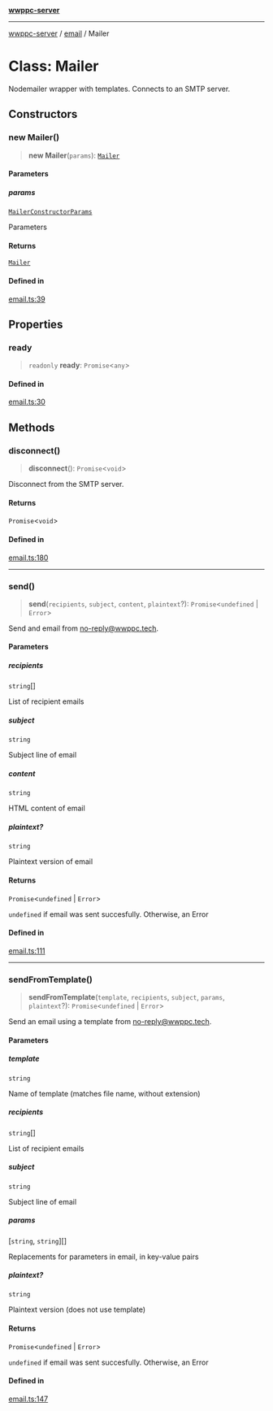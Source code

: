 [**wwppc-server**](../../README.md)

***

[wwppc-server](../../modules.md) / [email](../README.md) / Mailer

# Class: Mailer

Nodemailer wrapper with templates. Connects to an SMTP server.

## Constructors

### new Mailer()

> **new Mailer**(`params`): [`Mailer`](Mailer.md)

#### Parameters

##### params

[`MailerConstructorParams`](../type-aliases/MailerConstructorParams.md)

Parameters

#### Returns

[`Mailer`](Mailer.md)

#### Defined in

[email.ts:39](https://github.com/WWPPC/WWPPC-server/blob/893fab4901e205d136b5570c7c0b518b74b2e9d9/src/email.ts#L39)

## Properties

### ready

> `readonly` **ready**: `Promise`\<`any`\>

#### Defined in

[email.ts:30](https://github.com/WWPPC/WWPPC-server/blob/893fab4901e205d136b5570c7c0b518b74b2e9d9/src/email.ts#L30)

## Methods

### disconnect()

> **disconnect**(): `Promise`\<`void`\>

Disconnect from the SMTP server.

#### Returns

`Promise`\<`void`\>

#### Defined in

[email.ts:180](https://github.com/WWPPC/WWPPC-server/blob/893fab4901e205d136b5570c7c0b518b74b2e9d9/src/email.ts#L180)

***

### send()

> **send**(`recipients`, `subject`, `content`, `plaintext`?): `Promise`\<`undefined` \| `Error`\>

Send and email from no-reply@wwppc.tech.

#### Parameters

##### recipients

`string`[]

List of recipient emails

##### subject

`string`

Subject line of email

##### content

`string`

HTML content of email

##### plaintext?

`string`

Plaintext version of email

#### Returns

`Promise`\<`undefined` \| `Error`\>

`undefined` if email was sent succesfully. Otherwise, an Error

#### Defined in

[email.ts:111](https://github.com/WWPPC/WWPPC-server/blob/893fab4901e205d136b5570c7c0b518b74b2e9d9/src/email.ts#L111)

***

### sendFromTemplate()

> **sendFromTemplate**(`template`, `recipients`, `subject`, `params`, `plaintext`?): `Promise`\<`undefined` \| `Error`\>

Send an email using a template from no-reply@wwppc.tech.

#### Parameters

##### template

`string`

Name of template (matches file name, without extension)

##### recipients

`string`[]

List of recipient emails

##### subject

`string`

Subject line of email

##### params

[`string`, `string`][]

Replacements for parameters in email, in key-value pairs

##### plaintext?

`string`

Plaintext version (does not use template)

#### Returns

`Promise`\<`undefined` \| `Error`\>

`undefined` if email was sent succesfully. Otherwise, an Error

#### Defined in

[email.ts:147](https://github.com/WWPPC/WWPPC-server/blob/893fab4901e205d136b5570c7c0b518b74b2e9d9/src/email.ts#L147)
